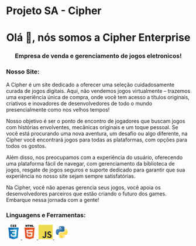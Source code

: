 # Projeto SA - Cipher

<h1 align="center">Olá 👋, nós somos a Cipher Enterprise</h1>
<h3 align="center">Empresa de venda e gerenciamento de jogos eletronicos!</h3>

<h3 align="left">Nosso Site:</h3>
<p align="left">
  A Cipher é um site dedicado a oferecer uma seleção cuidadosamente curada de jogos digitais. Aqui, não vendemos jogos virtualmente – trazemos uma experiência única de compra, onde você tem acesso a títulos originais, criativos e inovadores de desenvolvedores de todo o mundo presencialmente como nos velhos tempos!

Nosso objetivo é ser o ponto de encontro de jogadores que buscam jogos com histórias envolventes, mecânicas originais e um toque pessoal. Se você está procurando uma nova aventura, um desafio ou algo diferente, na Cipher você encontrará jogos para todas as plataformas, com opções para todos os gostos.

Além disso, nos preocupamos com a experiência do usuário, oferecendo uma plataforma fácil de navegar, com gerenciamento da biblioteca de jogos, resgate de jogos seguros e suporte dedicado para garantir que sua experiência no nosso site sejam sempre satisfatórias.

Na Cipher, você não apenas gerencia seus jogos, você apoia os desenvolvedores parceiros que estão criando o futuro dos games. Embarque nessa jornada com a gente!
</p>

<h3 align="left">Linguagens e Ferramentas:</h3>
<p align="left"> <a href="https://www.w3schools.com/css/" target="_blank" rel="noreferrer"> <img src="https://raw.githubusercontent.com/devicons/devicon/master/icons/css3/css3-original-wordmark.svg" alt="css3" width="40" height="40"/> </a> <a href="https://www.w3.org/html/" target="_blank" rel="noreferrer"> <img src="https://raw.githubusercontent.com/devicons/devicon/master/icons/html5/html5-original-wordmark.svg" alt="html5" width="40" height="40"/> </a> <a href="https://developer.mozilla.org/en-US/docs/Web/JavaScript" target="_blank" rel="noreferrer"> <img src="https://raw.githubusercontent.com/devicons/devicon/master/icons/javascript/javascript-original.svg" alt="javascript" width="40" height="40"/> </a> <a href="https://www.python.org" target="_blank" rel="noreferrer"> <img src="https://raw.githubusercontent.com/devicons/devicon/master/icons/python/python-original.svg" alt="python" width="40" height="40"/> </a> </p>
